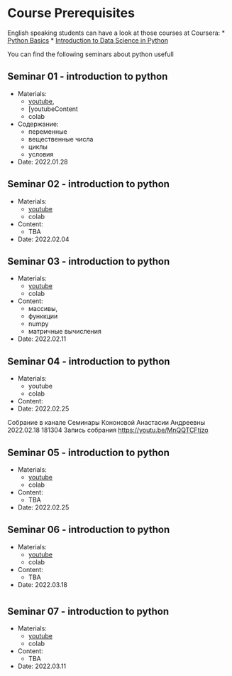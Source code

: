 # Course Prerequisites
English speaking students can have a look at those courses at Coursera:
    * [Python Basics](https://www.coursera.org/learn/python-basics)
    * [Introduction to Data Science in Python](https://www.coursera.org/learn/python-data-analysis?specialization=data-science-python) 

You can find the following seminars about python usefull
## Seminar 01 - introduction to python
* Materials: 
    * [youtube](https://youtu.be/OAiAyxfUL5k), 
    * [youtubeContent 
    * colab
* Содержание:
    * переменные
    * вещественные числа
    * циклы
    * условия
* Date: 2022.01.28

## Seminar 02 - introduction to python
* Materials: 
    * [youtube](https://youtu.be/jBYOv3Zlzoc)
    * colab
* Content:
    * TBA
* Date: 2022.02.04

## Seminar 03 - introduction to python
* Materials: 
    * [youtube](https://youtu.be/Q7nEuGkeLgQ)
    * colab
* Content:
    * массивы, 
    * функкции
    * numpy
    * матричные вычисления
* Date: 2022.02.11

## Seminar 04 - introduction to python
* Materials: 
    * youtube
    * colab
* Content:
* Date: 2022.02.25

Собрание в канале Семинары Кононовой Анастасии Андреевны 2022.02.18 181304 Запись собрания https://youtu.be/MnQQTCFtjzo

## Seminar 05 - introduction to python
* Materials: 
    * [youtube](https://youtu.be/GKNI9OsQ4VA)
    * colab
* Content:
    * TBA
* Date: 2022.02.25

## Seminar 06 - introduction to python
* Materials: 
    * [youtube](https://youtu.be/ho2-Xpp1Jd8)
    * colab
* Content:
    * TBA 
* Date: 2022.03.18
#
## Seminar 07 - introduction to python
* Materials: 
    * [youtube](https://youtu.be/2x-jiEOpvcc)
    * colab
* Content:
    * TBA
* Date: 2022.03.11

